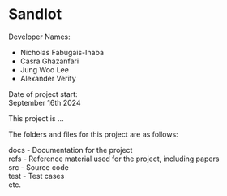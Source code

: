 # Sandlot

Developer Names:
- Nicholas Fabugais-Inaba
- Casra Ghazanfari
- Jung Woo Lee
- Alexander Verity

Date of project start: \
September 16th 2024

This project is ...

The folders and files for this project are as follows:

docs - Documentation for the project \
refs - Reference material used for the project, including papers \
src - Source code \
test - Test cases \
etc.

